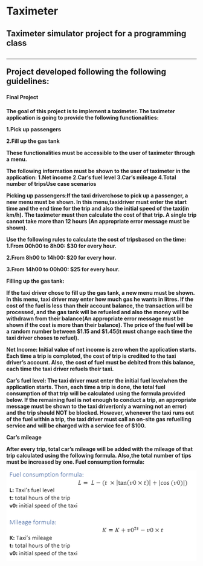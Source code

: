 # Taximeter
<h2>Taximeter simulator project for a programming class<h2/>
<hr/>

Project developed following the following guidelines:  

<h4>Final Project<h4/>

The goal of this project is to implement a taximeter. 
The taximeter application is going to provide the following functionalities:

1.Pick up passengers

2.Fill up the gas tank

These functionalities must be accessible to the user of taximeter through a menu.

The following information must be shown to the user of taximeter in the application:
1.Net income
2.Car’s fuel level
3.Car’s mileage
4.Total number of tripsUse case scenarios

Picking up passengers:If the taxi driverchose to pick up a passenger, a new menu must be shown.
In this menu,taxidriver must enter the start time and the end time for the trip and also the initial speed of the taxi(in km/h).
The taximeter must then calculate the cost of that trip.
A single trip cannot take more than 12 hours (An appropriate error message must be shown).

Use the following rules to calculate the cost of tripsbased on the time:
1.From 00h00 to 8h00: $30 for every hour.

2.From 8h00 to 14h00: $20 for every hour.

3.From 14h00 to 00h00: $25 for every hour. 

Filling up the gas tank:

If the taxi driver chose to fill up the gas tank, a new menu must be shown. In this menu, taxi driver may enter how much gas he wants in litres.
If the cost of the fuel is less than their account balance, the transaction will be processed, and the gas tank will be refueled and also the money will be withdrawn from their balance(An appropriate error message must be shown if the cost is more than their balance).
The price of the fuel will be a random number between $1.15 and $1.45(it must change each time the taxi driver choses to refuel).

Net Income: Initial value of net income is zero when the application starts. 
Each time a trip is completed, the cost of trip is credited to the taxi driver’s account. 
Also, the cost of fuel must be debited from this balance, each time the taxi driver refuels their taxi.

Car’s fuel level: The taxi driver must enter the initial fuel levelwhen the application starts.
Then, each time a trip is done, the total fuel consumption of that trip will be calculated using the formula provided below. 
If the remaining fuel is not enough to conduct a trip, an appropriate message must be shown to the taxi driver(only a warning not an error) and the trip should NOT be blocked. 
However, whenever the taxi runs out of the fuel within a trip, the taxi driver must call an on-site gas refuelling service and will be charged with a service fee of $100.

Car’s mileage

After every trip, total car’s mileage will be added with the mileage of that trip calculated using the following formula. 
Also,the total number of tips must be increased by one.
Fuel consumption formula:

![Alt text](https://github.com/DiogoTM/Taximeter/blob/master/formula1.PNG?raw=true "Formulas")

